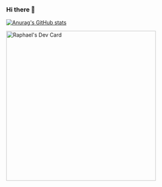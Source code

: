 ### Hi there 👋

<!--
**RaphaelEscrig/RaphaelEscrig** is a ✨ _special_ ✨ repository because its `README.md` (this file) appears on your GitHub profile.

Here are some ideas to get you started:

- 🔭 I’m currently working on ...
- 🌱 I’m currently learning ...
- 👯 I’m looking to collaborate on ...
- 🤔 I’m looking for help with ...
- 💬 Ask me about ...
- 📫 How to reach me: ...
- 😄 Pronouns: ...
- ⚡ Fun fact: ...

[![Top Langs](https://github-readme-stats.vercel.app/api/top-langs/?username=RaphaelEscrig)](https://github.com/RaphaelEscrig/github-readme-stats)

[![willianrod's wakatime stats](https://github-readme-stats.vercel.app/api/wakatime?username=RaphaelEscrig)](https://github.com/anuraghazra/github-readme-stats)
-->

[![Anurag's GitHub stats](https://github-readme-stats.vercel.app/api?username=RaphaelEscrig&count_private=true&show_icons=true&theme=algolia)](https://github.com/anuraghazra/github-readme-stats)

<a href="https://app.daily.dev/RaphaelEscrig"><img src="https://api.daily.dev/devcards/c57e20851d364f89a3b156d22f0878db.png?r=l0e" width="400" alt="Raphael's Dev Card"/></a>
